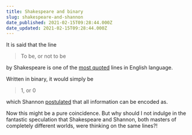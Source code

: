 ```yaml
---
title: Shakespeare and binary
slug: shakespeare-and-shannon
date_published: 2021-02-15T09:28:44.000Z
date_updated: 2021-02-15T09:28:44.000Z
---
```


It is said that the line

> To be, or not to be

by Shakespeare is one of the [most quoted](https://en.wikipedia.org/wiki/To_be,_or_not_to_be) lines in English language.

Written in binary, it would simply be

> 1, or 0

which Shannon [postulated](https://en.wikipedia.org/wiki/A_Mathematical_Theory_of_Communication) that all information can be encoded as.

Now this might be a pure coincidence. 
But why should I not indulge in the fantastic speculation that Shakespeare and Shannon, both masters of completely different worlds, were thinking on the same lines?! 
